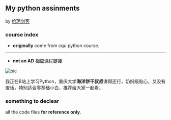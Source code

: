 ## My python assinments ##
by [拾玥剑客](https://github.com/vip164)

### course index
- **originally** come from cqu python course.
---
- **not an AD**
[相应课程链接](https://www.bilibili.com/video/BV1kt411R7uW/)

![pic](https://i1.hdslb.com/bfs/face/fecaf962ef86560552a8f71685f5e5a95ab5638c.jpg@68w_68h.webp)

我正在B站上学习Python，重庆大学**海洋饼干叔叔**讲得还行，奶妈级贴心，又没有废话，特别适合零基础小白，推荐给大家一起看…
###

### something to declear
all the code flies **for reference only**.

